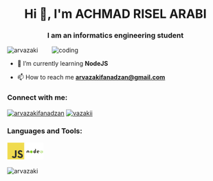 <h1 align="center">Hi 👋, I'm ACHMAD RISEL ARABI</h1>
<h3 align="center">I am an informatics engineering student</h3>
<img align="right" alt="coding" width="400" src="https://camo.githubusercontent.com/cae12fddd9d6982901d82580bdf321d81fb299141098ca1c2d4891870827bf17/68747470733a2f2f6d69726f2e6d656469756d2e636f6d2f6d61782f313336302f302a37513379765349765f7430696f4a2d5a2e676966">

<p align="left"> <img src="https://komarev.com/ghpvc/?username=arvazaki&label=Profile%20views&color=0e75b6&style=flat" alt="arvazaki" /> </p>

- 🌱 I’m currently learning **NodeJS**

- 📫 How to reach me **arvazakifanadzan@gmail.com**

<h3 align="left">Connect with me:</h3>
<p align="left">
<a href="https://linkedin.com/in/arvazakifanadzan" target="blank"><img align="center" src="https://raw.githubusercontent.com/rahuldkjain/github-profile-readme-generator/master/src/images/icons/Social/linked-in-alt.svg" alt="arvazakifanadzan" height="30" width="40" /></a>
<a href="https://instagram.com/vazakii" target="blank"><img align="center" src="https://raw.githubusercontent.com/rahuldkjain/github-profile-readme-generator/master/src/images/icons/Social/instagram.svg" alt="vazakii" height="30" width="40" /></a>
</p>

<h3 align="left">Languages and Tools:</h3>
<p align="left"> <a href="https://developer.mozilla.org/en-US/docs/Web/JavaScript" target="_blank" rel="noreferrer"> <img src="https://raw.githubusercontent.com/devicons/devicon/master/icons/javascript/javascript-original.svg" alt="javascript" width="40" height="40"/></a> <a href="https://nodejs.org" target="_blank" rel="noreferrer"> <img src="https://raw.githubusercontent.com/devicons/devicon/master/icons/nodejs/nodejs-original-wordmark.svg" alt="nodejs" width="40" height="40"/> </a> 

<p><img align="center" src="https://github-readme-stats.vercel.app/api/top-langs?username=arvazaki&show_icons=true&locale=en&layout=compact" alt="arvazaki" /></p>
